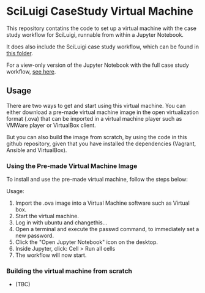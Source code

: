 SciLuigi CaseStudy Virtual Machine
==================================

This repository contatins the code to set up a virtual machine with the case
study workflow for SciLuigi, runnable from within a Jupyter Notebook. 

It does also include the SciLuigi case study workflow, which can be found
in [this folder](https://github.com/pharmbio/bioimg-sciluigi-casestudy/tree/master/roles/sciluigi_usecase/files/proj/largescale_svm).

For a view-only version of the Jupyter Notebook with the full case study workflow,
[see here](https://github.com/pharmbio/bioimg-sciluigi-casestudy/blob/master/roles/sciluigi_usecase/files/proj/largescale_svm/wffindcost.ipynb).

Usage
-----

There are two ways to get and start using this virtual machine. You can either
download a pre-made virtual machine image in the open virtualization format
(.ova) that can be imported in a virtual machine player such as VMWare player
or VirtualBox client.

But you can also build the image from scratch, by using the code in this github
repository, given that you have installed the dependencies (Vagrant, Ansible
and VirtualBox).

### Using the Pre-made Virtual Machine Image

To install and use the pre-made virtual machine, follow the steps below:

Usage: 

1. Import the .ova image into a Virtual Machine software such as Virtual box. 
2. Start the virtual machine. 
3. Log in with ubuntu and changethis...
4. Open a terminal and execute the passwd command, to immediately set a new password.
5. Click the "Open Jupyter Notebook" icon on the desktop.
6. Inside Jupyter, click: Cell > Run all cells
7. The workflow will now start.

### Building the virtual machine from scratch

- (TBC)
